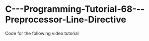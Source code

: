 C---Programming-Tutorial-68---Preprocessor-Line-Directive
=========================================================

Code for the following video tutorial 
